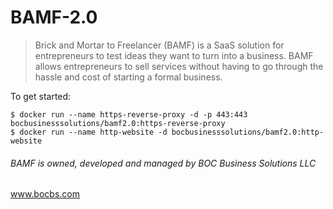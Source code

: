 # BAMF-2.0
> Brick and Mortar to Freelancer (BAMF) is a SaaS solution for entrepreneurs to test ideas they want to turn into a business. BAMF allows entrepreneurs to sell services without having to go through the hassle and cost of starting a formal business. 

To get started:
```
$ docker run --name https-reverse-proxy -d -p 443:443 bocbusinesssolutions/bamf2.0:https-reverse-proxy
$ docker run --name http-website -d bocbusinesssolutions/bamf2.0:http-website
```

###### BAMF is owned, developed and managed by BOC Business Solutions LLC
www.bocbs.com
